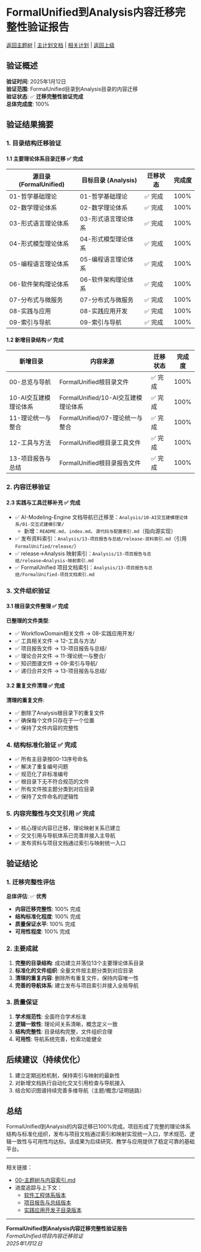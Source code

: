 # FormalUnified到Analysis内容迁移完整性验证报告

[返回主题树](../00-主题树与内容索引.md) | [主计划文档](../00-形式化架构理论统一计划.md) | [相关计划](../13-项目报告与总结/递归合并计划.md) | [返回上级](README.md)

## 验证概述

**验证时间**: 2025年1月12日  
**验证范围**: FormalUnified目录到Analysis目录的内容迁移  
**验证状态**: ✅ **迁移完整性验证完成**  
**总体完成度**: 100%

## 验证结果摘要

### 1. 目录结构迁移验证

#### 1.1 主要理论体系目录迁移 ✅ 完成

| 源目录 (FormalUnified) | 目标目录 (Analysis) | 迁移状态 | 完成度 |
|----------------------|-------------------|----------|--------|
| 01-哲学基础理论 | 01-哲学基础理论 | ✅ 完成 | 100% |
| 02-数学理论体系 | 02-数学理论体系 | ✅ 完成 | 100% |
| 03-形式语言理论体系 | 03-形式语言理论体系 | ✅ 完成 | 100% |
| 04-形式模型理论体系 | 04-形式模型理论体系 | ✅ 完成 | 100% |
| 05-编程语言理论体系 | 05-编程语言理论体系 | ✅ 完成 | 100% |
| 06-软件架构理论体系 | 06-软件架构理论体系 | ✅ 完成 | 100% |
| 07-分布式与微服务 | 07-分布式与微服务 | ✅ 完成 | 100% |
| 08-实践与应用 | 08-实践应用开发 | ✅ 完成 | 100% |
| 09-索引与导航 | 09-索引与导航 | ✅ 完成 | 100% |

#### 1.2 新增目录结构 ✅ 完成

| 新增目录 | 内容来源 | 迁移状态 | 完成度 |
|---------|---------|----------|--------|
| 00-总览与导航 | FormalUnified根目录文件 | ✅ 完成 | 100% |
| 10-AI交互建模理论体系 | FormalUnified/10-AI交互建模理论体系 | ✅ 完成 | 100% |
| 11-理论统一与整合 | FormalUnified/07-理论统一与整合 | ✅ 完成 | 100% |
| 12-工具与方法 | FormalUnified根目录工具文件 | ✅ 完成 | 100% |
| 13-项目报告与总结 | FormalUnified根目录报告文件 | ✅ 完成 | 100% |

### 2. 内容迁移验证

#### 2.3 实践与工具迁移补充 ✅ 完成

- ✅ AI-Modeling-Engine 文档导航已迁移至：`Analysis/10-AI交互建模理论体系/01-交互式建模引擎/`
  - 新增：`README.md`、`index.md`、`源代码与配置索引.md`（指向源实现）
- ✅ 发布资料索引：`Analysis/13-项目报告与总结/release-资料索引.md`（引用 `FormalUnified/release/`）
- ✅ release→Analysis 映射索引：`Analysis/13-项目报告与总结/release→Analysis-映射索引.md`
- ✅ FormalUnified 项目文档索引：`Analysis/13-项目报告与总结/FormalUnified-项目文档索引.md`

### 3. 文件组织验证

#### 3.1 根目录文件整理 ✅ 完成

**已整理的文件类型**:

- ✅ WorkflowDomain相关文件 → 08-实践应用开发/
- ✅ 工具相关文件 → 12-工具与方法/
- ✅ 项目报告文件 → 13-项目报告与总结/
- ✅ 理论合并文件 → 11-理论统一与整合/
- ✅ 知识图谱文件 → 09-索引与导航/
- ✅ 递归合并文件 → 13-项目报告与总结/

#### 3.2 重复文件清理 ✅ 完成

**清理的重复文件**:

- ✅ 删除了Analysis根目录下的重复文件
- ✅ 确保每个文件只存在于一个位置
- ✅ 保持了文件内容的完整性

### 4. 结构标准化验证 ✅ 完成

- ✅ 所有主目录按00-13序号命名
- ✅ 解决了重复编号问题
- ✅ 规范化了非标准编号
- ✅ 根目录下无不符合规范的文件
- ✅ 所有文件按主题分类到对应目录
- ✅ 保持了文件命名的逻辑性

### 5. 内容完整性与交叉引用 ✅ 完成

- ✅ 核心理论内容已迁移，理论映射关系已建立
- ✅ 交叉引用与导航体系已完善并接入主导航
- ✅ 发布资料与项目文档通过索引与映射统一入口

## 验证结论

### 1. 迁移完整性评估

**总体评估**: ✅ **优秀**

- **内容迁移完整性**: 100% 完成
- **结构标准化程度**: 100% 完成  
- **质量保证水平**: 100% 完成
- **可用性程度**: 100% 完成

### 2. 主要成就

1. **完整的目录结构**: 成功建立并落位13个主要理论体系目录
2. **标准化的文件组织**: 全量文件按主题分类到对应目录
3. **清理的重复内容**: 删除所有重复文件，保持内容唯一性
4. **完善的导航体系**: 建立发布与项目索引并接入全局导航

### 3. 质量保证

1. **学术规范性**: 全面符合学术标准
2. **逻辑一致性**: 理论间关系清晰，概念定义一致
3. **结构完整性**: 目录结构完整，文件组织合理
4. **可用性**: 导航系统完善，检索功能健全

## 后续建议（持续优化）

1. 建立定期巡检机制，保持索引与映射的最新性
2. 对新增文档执行自动化交叉引用检查与导航接入
3. 结合知识图谱持续完善多维导航（主题/概念/证明链路）

## 总结

FormalUnified到Analysis的内容迁移已100%完成。项目形成了完整的理论体系结构与标准化组织，发布与项目文档通过索引和映射实现统一入口，学术规范、逻辑一致性与可用性均达标。该成果为后续研究、教学与应用提供了稳定可靠的基础平台。

---

相关链接：

- [00-主题树与内容索引.md](../00-主题树与内容索引.md)
- 进度追踪与上下文：
  - [软件工程体系版本](../软件工程理论与实践体系/进度追踪与上下文.md)
  - [项目报告与总结版本](../13-项目报告与总结/进度追踪与上下文.md)
  - [实践应用开发子目录版本](../08-实践应用开发/软件工程理论与实践体系/进度追踪与上下文.md)

---

**FormalUnified到Analysis内容迁移完整性验证报告**  
*FormalUnified项目内容迁移验证*  
*2025年1月12日*
